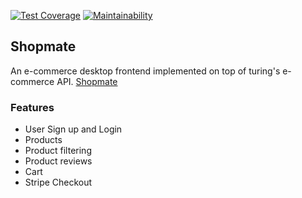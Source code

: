 [![Test Coverage](https://api.codeclimate.com/v1/badges/ae932d74ce3644a5f953/test_coverage)](https://codeclimate.com/github/Phunmbi/shopmate/test_coverage)   [![Maintainability](https://api.codeclimate.com/v1/badges/ae932d74ce3644a5f953/maintainability)](https://codeclimate.com/github/Phunmbi/shopmate/maintainability)



## Shopmate 
An e-commerce desktop frontend implemented on top of turing's e-commerce API. [Shopmate](https://shopmate-six.vercel.app/)

### Features
- User Sign up and Login
- Products
- Product filtering
- Product reviews
- Cart
- Stripe Checkout
